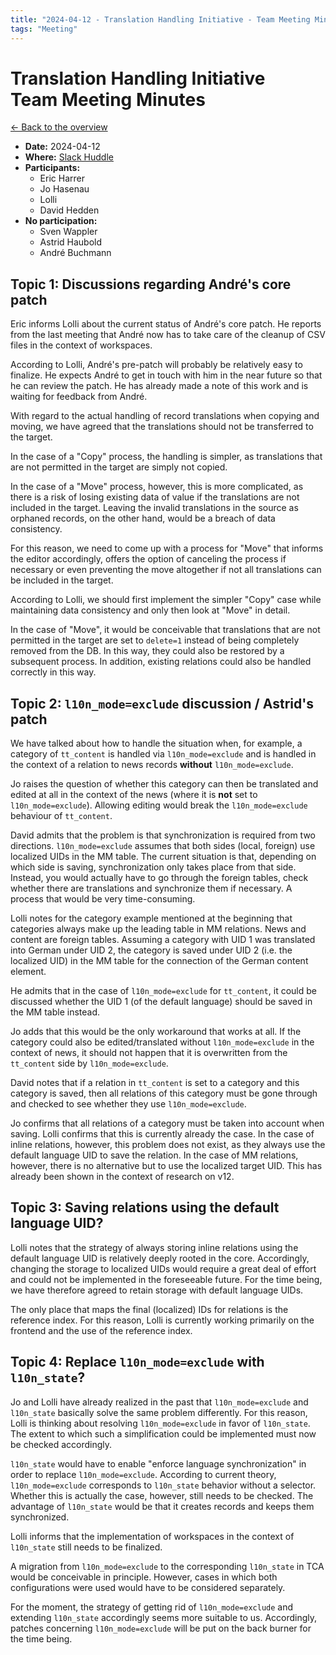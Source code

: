 ```yaml
---
title: "2024-04-12 - Translation Handling Initiative - Team Meeting Minutes"
tags: "Meeting"
---
```


# Translation Handling Initiative<br>Team Meeting Minutes

[← Back to the overview](https://notes.typo3.org/s/f3ae8fZSD)

- **Date:** 2024-04-12<br>
- **Where:** [Slack Huddle](https://app.slack.com/huddle/T024TUMLZ/C05D7UF1L8M)
- **Participants:**
    - Eric Harrer
    - Jo Hasenau
    - Lolli
    - David Hedden
- **No participation:**
    - Sven Wappler
    - Astrid Haubold
    - André Buchmann

## Topic 1: Discussions regarding André's core patch

Eric informs Lolli about the current status of André's core patch. He reports from the last meeting that André now has to take care of the cleanup of CSV files in the context of workspaces.

According to Lolli, André's pre-patch will probably be relatively easy to finalize. He expects André to get in touch with him in the near future so that he can review the patch. He has already made a note of this work and is waiting for feedback from André.

With regard to the actual handling of record translations when copying and moving, we have agreed that the translations should not be transferred to the target.

In the case of a "Copy" process, the handling is simpler, as translations that are not permitted in the target are simply not copied.

In the case of a "Move" process, however, this is more complicated, as there is a risk of losing existing data of value if the translations are not included in the target. Leaving the invalid translations in the source as orphaned records, on the other hand, would be a breach of data consistency.

For this reason, we need to come up with a process for "Move" that informs the editor accordingly, offers the option of canceling the process if necessary or even preventing the move altogether if not all translations can be included in the target.

According to Lolli, we should first implement the simpler "Copy" case while maintaining data consistency and only then look at "Move" in detail.

In the case of "Move", it would be conceivable that translations that are not permitted in the target are set to `delete=1` instead of being completely removed from the DB. In this way, they could also be restored by a subsequent process. In addition, existing relations could also be handled correctly in this way.

## Topic 2: `l10n_mode=exclude` discussion / Astrid's patch

We have talked about how to handle the situation when, for example, a category of `tt_content` is handled via `l10n_mode=exclude` and is handled in the context of a relation to news records **without** `l10n_mode=exclude`.

Jo raises the question of whether this category can then be translated and edited at all in the context of the news (where it is **not** set to `l10n_mode=exclude`). Allowing editing would break the `l10n_mode=exclude` behaviour of `tt_content`.

David admits that the problem is that synchronization is required from two directions. `l10n_mode=exclude` assumes that both sides (local, foreign) use localized UIDs in the MM table. The current situation is that, depending on which side is saving, synchronization only takes place from that side. Instead, you would actually have to go through the foreign tables, check whether there are translations and synchronize them if necessary. A process that would be very time-consuming.

Lolli notes for the category example mentioned at the beginning that categories always make up the leading table in MM relations. News and content are foreign tables. Assuming a category with UID 1 was translated into German under UID 2, the category is saved under UID 2 (i.e. the localized UID) in the MM table for the connection of the German content element.

He admits that in the case of `l10n_mode=exclude` for `tt_content`, it could be discussed whether the UID 1 (of the default language) should be saved in the MM table instead.

Jo adds that this would be the only workaround that works at all. If the category could also be edited/translated without `l10n_mode=exclude` in the context of news, it should not happen that it is overwritten from the `tt_content` side by `l10n_mode=exclude`.

David notes that if a relation in `tt_content` is set to a category and this category is saved, then all relations of this category must be gone through and checked to see whether they use `l10n_mode=exclude`.

Jo confirms that all relations of a category must be taken into account when saving. Lolli confirms that this is currently already the case. In the case of inline relations, however, this problem does not exist, as they always use the default language UID to save the relation. In the case of MM relations, however, there is no alternative but to use the localized target UID. This has already been shown in the context of research on v12.

## Topic 3: Saving relations using the default language UID?

Lolli notes that the strategy of always storing inline relations using the default language UID is relatively deeply rooted in the core. Accordingly, changing the storage to localized UIDs would require a great deal of effort and could not be implemented in the foreseeable future. For the time being, we have therefore agreed to retain storage with default language UIDs.

The only place that maps the final (localized) IDs for relations is the reference index. For this reason, Lolli is currently working primarily on the frontend and the use of the reference index.

## Topic 4: Replace `l10n_mode=exclude` with `l10n_state`?

Jo and Lolli have already realized in the past that `l10n_mode=exclude` and `l10n_state` basically solve the same problem differently. For this reason, Lolli is thinking about resolving `l10n_mode=exclude` in favor of `l10n_state`. The extent to which such a simplification could be implemented must now be checked accordingly.

`l10n_state` would have to enable "enforce language synchronization" in order to replace `l10n_mode=exclude`. According to current theory, `l10n_mode=exclude` corresponds to `l10n_state` behavior without a selector. Whether this is actually the case, however, still needs to be checked. The advantage of `l10n_state` would be that it creates records and keeps them synchronized.

Lolli informs that the implementation of workspaces in the context of `l10n_state` still needs to be finalized.

A migration from `l10n_mode=exclude` to the corresponding `l10n_state` in TCA would be conceivable in principle. However, cases in which both configurations were used would have to be considered separately.

For the moment, the strategy of getting rid of `l10n_mode=exclude` and extending `l10n_state` accordingly seems more suitable to us. Accordingly, patches concerning `l10n_mode=exclude` will be put on the back burner for the time being.